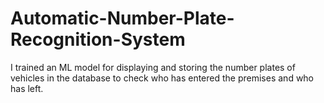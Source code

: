 # Automatic-Number-Plate-Recognition-System
I trained an ML model for displaying and storing the number plates of vehicles in the database to check who has entered the premises and who has left.
